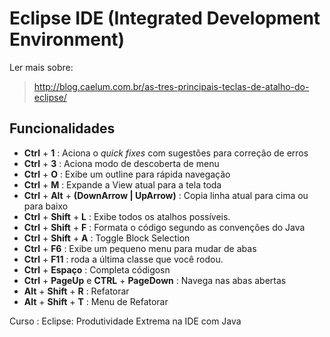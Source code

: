 # Eclipse IDE (Integrated Development Environment)

Ler mais sobre:
>http://blog.caelum.com.br/as-tres-principais-teclas-de-atalho-do-eclipse/

## Funcionalidades

* __Ctrl__ + __1__ : Aciona o *quick fixes* com sugestões para correção de erros
* __Ctrl__ + __3__ : Aciona modo de descoberta de menu
* __Ctrl__ + __O__ : Exibe um outline para rápida navegação
* __Ctrl__ + __M__ : Expande a View atual para a tela toda
* __Ctrl__ + __Alt__ + __(DownArrow | UpArrow)__ : Copia linha atual para cima ou para baixo
* __Ctrl__ + __Shift__ + __L__ : Exibe todos os atalhos possíveis.
* __Ctrl__ + __Shift__ + __F__ : Formata o código segundo as convenções do Java
* __Ctrl__ + __Shift__ + __A__ : Toggle Block Selection
* __Ctrl__ + __F6__ : Exibe um pequeno menu para mudar de abas
* __Ctrl__ + __F11__ : roda a última classe que você rodou.
* __Ctrl__ + __Espaço__ : Completa códigosn
* __Ctrl__ + __PageUp__ e __CTRL__ + __PageDown__ : Navega nas abas abertas
* __Alt__ + __Shift__ + __R__ : Refatorar
* __Alt__ + __Shift__ + __T__ : Menu de Refatorar

Curso : Eclipse: Produtividade Extrema na IDE com Java